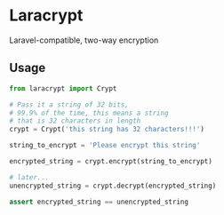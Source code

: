 # Laracrypt

Laravel-compatible, two-way encryption


## Usage

```python
from laracrypt import Crypt

# Pass it a string of 32 bits, 
# 99.9% of the time, this means a string
# that is 32 characters in length
crypt = Crypt('this string has 32 characters!!!')

string_to_encrypt = 'Please encrypt this string'

encrypted_string = crypt.encrypt(string_to_encrypt)

# later...
unencrypted_string = crypt.decrypt(encrypted_string)

assert encrypted_string == unencrypted_string
```
